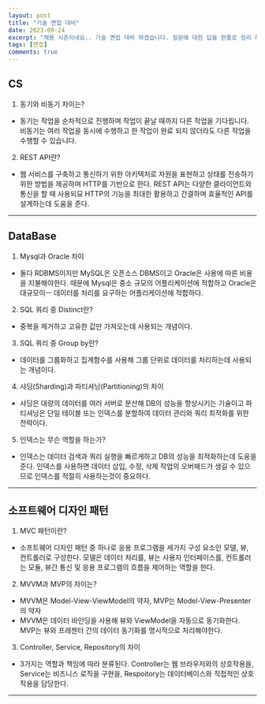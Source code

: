 ```yaml
---
layout: post
title: "기술 면접 대비"
date: 2023-09-24
excerpt: "채용 시즌이네요.. 기술 면접 대비 하겠습니다. 질문에 대한 답을 한줄로 정리 하자."
tags: [면접]
comments: true
---
```


## CS

1. 동기와 비동기 차이는? 

* 동기는 작업을 순차적으로 진행하며 작업이 끝날 때까지 다른 작업을 기다립니다. 비동기는 여러 작업을 동시에 수행하고 한 작업이 완료 되지 않더라도 다른 작업을 수행할 수 있습니다. 

2. REST API란?

* 웹 서비스를 구축하고 통신하기 위한 아키텍처로 자원을 표현하고 상태를 전송하기 위한 방법을 제공하며 HTTP를 기반으로 한다. REST API는 다양한 클라이언트와 통신을 할 때 사용되묘 HTTP의 기능을 최대한 활용하고 간결하며 효율적인 API를 설계하는데 도움을 준다. 


---


## DataBase

1. Mysql과 Oracle 차이

* 둘다 RDBMS이지만 MySQL은 오픈소스 DBMS이고 Oracle은 사용에 따른 비용을 지불해야한다. 때문에 Mysql은 중소 규모의 어플리케이션에 적합하고 Oracle은 대규모이ㅡ 데이터를 처리를 요구하는 어플리케이션에 적합하다. 

2. SQL 쿼리 중 Distinct란? 

* 중복을 제거하고 고유한 값만 가져오는데 사용되는 개념이다. 

3. SQL 쿼리 중 Group by란? 

* 데이터를 그룹화하고 집계함수를 사용해 그룹 단위로 데이터를 처리하는데 사용되는 개념이다. 

4. 샤딩(Sharding)과 파티셔닝(Partitioning)의 차이 

* 샤딩은 대량의 데이터를 여러 서버로 분산해 DB의 성능을 향상시키는 기술이고 파티셔닝은 단일 테이블 또는 인덱스를 분할하여 데이터 관리와 쿼리 최적화를 위한 전략이다. 

5. 인덱스는 무슨 역할을 하는가?

* 인덱스는 데이터 검색과 쿼리 실행을 빠르게하고 DB의 성능을 최적화하는데 도웅을 준다. 인덱스를 사용하면 데이터 삽입, 수정, 삭제 작업의 오버헤드가 생길 수 있으므로 인덱스를 적절히 사용하는것이 중요하다. 

---

## 소프트웨어 디자인 패턴

1. MVC 패턴이란?  

* 소프트웨어 디자인 패턴 중 하나로 응용 프로그램을 세가지 구성 요소인 모델, 뷰, 컨트롤러로 구성한다. 모델은 데이터 처리를, 뷰는 사용자 인터페이스를, 컨트롤러는 모듈, 뷰간 통신 및 응용 프로그램의 흐름을 제어하는 역할을 한다. 

2. MVVM과 MVP의 차이는? 

* MVVM은 Model-View-ViewModel의 약자, MVP는 Model-View-Presenter의 약자
* MVVM은 데이터 바인딩을 사용해 뷰와 ViewModel을 자동으로 동기화한다. MVP는 뷰와 프레젠터 간의 데이터 동기화를 명시적으로 처리해야한다. 

3. Controller, Service, Repository의 차이 

* 3가지는 역할과 책임에 따라 분류된다. Controller는 웹 브라우저와의 상호작용을, Service는 비즈니스 로직을 구현을, Respoitory는 데이터베이스와 직접적인 상호작용을 담당한다. 

---
